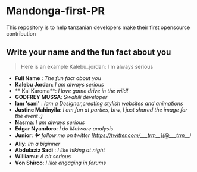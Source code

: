 # Mandonga-first-PR

This repository is to help tanzanian developers make their first opensource contribution 

## Write your name and the fun fact about you 

> Here is an example Kalebu_jordan: I'm always serious 


- **Full Name** : *The fun fact about you*
- **Kalebu Jordan**: *I am always serious* 
- ** Kai Karoma**: *I love game drive in the wild!*
- **GODFREY MUSSA**: *Swahili developer*
- **Iam 'sani'** : *Iam a Designer,creating stylish websites and animations*
- **Justine Mahinyila**: *I am fun at parties, btw, I just shared the image for the event :)*
- **Nasma**: *I am always serious*
- **Edgar Nyandoro**: *I do Malware analysis* 
- **Junior**: *🐦 follow me on twitter [https://twitter.com/___trm__](@___trm__)* 
- **Aliy**: *Im a biginner*
- **Abdulaziz Sadi** : *I like hiking at night*
- **Williamu**: *A bit serious*
- **Von Shirco**: *I like engaging in forums*
